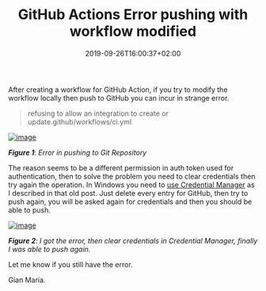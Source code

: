 ﻿---
title: "GitHub Actions Error pushing with workflow modified"
description: ""
date: 2019-09-26T16:00:37+02:00
draft: false
tags: [GitHub Actions]
categories: [GitHub]
---
After creating a workflow for GitHub Action, if you try to modify the workflow locally then push to GitHub you can incur in strange error.

> refusing to allow an integration to create or update.github/workflows/ci.yml

[![image](http://www.codewrecks.com/blog/wp-content/uploads/2019/09/image_thumb-32.png "image")](http://www.codewrecks.com/blog/wp-content/uploads/2019/09/image-32.png)

 ***Figure 1***: *Error in pushing to Git Repository*

The reason seems to be a different permission in auth token used for authentication, then to solve the problem you need to clear credentials then try again the operation. In Windows you need to [use Credential Manager](http://www.codewrecks.com/blog/index.php/2015/06/23/git-for-windows-getting-invalid-username-or-password-with-wincred/) as I described in that old post. Just delete every entry for GitHub, then try to push again, you will be asked again for credentials and then you should be able to push.

[![image](http://www.codewrecks.com/blog/wp-content/uploads/2019/09/image_thumb-33.png "image")](http://www.codewrecks.com/blog/wp-content/uploads/2019/09/image-33.png)

 ***Figure 2***: *I got the error, then clear credentials in Credential Manager, finally I was able to push again.*

Let me know if you still have the error.

Gian Maria.
